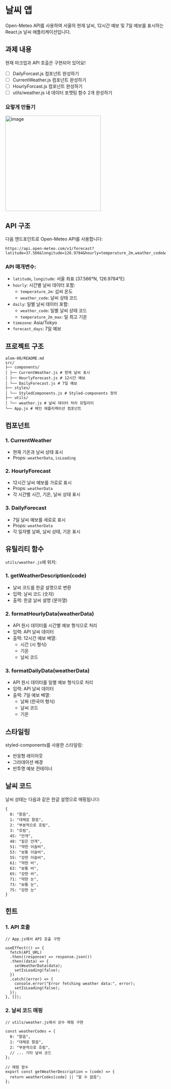 # 날씨 앱

Open-Meteo API를 사용하여 서울의 현재 날씨, 12시간 예보 및 7일 예보를 표시하는 React.js 날씨 애플리케이션입니다.

## 과제 내용
현재 마크업과 API 호출은 구현되어 있어요!

- [ ] DailyForcast.js 컴포넌트 완성하기
- [ ] CurrentWeather.js 컴포넌트 완성하기
- [ ] HourlyForcast.js 컴포넌트 완성하기
- [ ] utils/weather.js 내 데이터 포맷팅 함수 2개 완성하기

### 요렇게 만들기
<img width="300" alt="image" src="https://github.com/user-attachments/assets/0552982d-b3b1-4092-828a-77d38ddaa1f6" />

## API 구조

다음 엔드포인트로 Open-Meteo API를 사용합니다:

```
https://api.open-meteo.com/v1/forecast?latitude=37.566&longitude=126.9784&hourly=temperature_2m,weather_code&daily=weather_code,temperature_2m_max&timezone=Asia%2FTokyo&forecast_days=7
```

### API 매개변수:
- `latitude`, `longitude`: 서울 좌표 (37.566°N, 126.9784°E)
- `hourly`: 시간별 날씨 데이터 포함:
  - `temperature_2m`: 섭씨 온도
  - `weather_code`: 날씨 상태 코드
- `daily`: 일별 날씨 데이터 포함:
  - `weather_code`: 일별 날씨 상태 코드
  - `temperature_2m_max`: 일 최고 기온
- `timezone`: Asia/Tokyo
- `forecast_days`: 7일 예보

## 프로젝트 구조

```
alom-08/README.md
src/
├── components/
│ ├── CurrentWeather.js # 현재 날씨 표시
│ ├── HourlyForecast.js # 12시간 예보
│ └── DailyForecast.js # 7일 예보
├── styles/
│ └── StyledComponents.js # Styled-components 정의
├── utils/
│ └── weather.js # 날씨 데이터 처리 유틸리티
└── App.js # 메인 애플리케이션 컴포넌트
```

## 컴포넌트

### 1. CurrentWeather
- 현재 기온과 날씨 상태 표시
- Props: `weatherData`, `isLoading`

### 2. HourlyForecast
- 12시간 날씨 예보를 가로로 표시
- Props: `weatherData`
- 각 시간별 시간, 기온, 날씨 상태 표시

### 3. DailyForecast
- 7일 날씨 예보를 세로로 표시
- Props: `weatherData`
- 각 일자별 날짜, 날씨 상태, 기온 표시

## 유틸리티 함수

`utils/weather.js`에 위치:

### 1. getWeatherDescription(code)
- 날씨 코드를 한글 설명으로 변환
- 입력: 날씨 코드 (숫자)
- 출력: 한글 날씨 설명 (문자열)

### 2. formatHourlyData(weatherData)
- API 원시 데이터를 시간별 예보 형식으로 처리
- 입력: API 날씨 데이터
- 출력: 12시간 예보 배열:
  - 시간 (시 형식)
  - 기온
  - 날씨 코드

### 3. formatDailyData(weatherData)
- API 원시 데이터를 일별 예보 형식으로 처리
- 입력: API 날씨 데이터
- 출력: 7일 예보 배열:
  - 날짜 (한국어 형식)
  - 날씨 코드
  - 기온

## 스타일링

styled-components를 사용한 스타일링:
- 반응형 레이아웃
- 그라데이션 배경
- 반투명 예보 컨테이너

## 날씨 코드

날씨 상태는 다음과 같은 한글 설명으로 매핑됩니다:

```
{
  0: "맑음",
  1: "대체로 맑음",
  2: "부분적으로 흐림",
  3: "흐림",
  45: "안개",
  48: "짙은 안개",
  51: "약한 이슬비",
  53: "보통 이슬비",
  55: "강한 이슬비",
  61: "약한 비",
  63: "보통 비",
  65: "강한 비",
  71: "약한 눈",
  73: "보통 눈",
  75: "강한 눈"
}
```

## 힌트

### 1. API 호출

```
// App.js에서 API 호출 구현

useEffect(() => {
  fetch(API_URL)
  .then((response) => response.json())
  .then((data) => {
    setWeatherData(data);
    setIsLoading(false);
  })
  .catch((error) => {
    console.error("Error fetching weather data:", error);
    setIsLoading(false);
  });
}, []);
```

### 2. 날씨 코드 매핑
```
// utils/weather.js에서 상수 매핑 구현

const weatherCodes = {
  0: "맑음",
  1: "대체로 맑음",
  2: "부분적으로 흐림",
  // ... 기타 날씨 코드
};

// 매핑 함수
export const getWeatherDescription = (code) => {
  return weatherCodes[code] || "알 수 없음";
};
```
